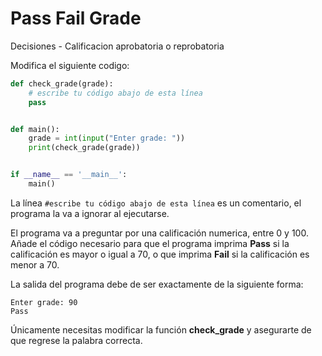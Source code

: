 # Pass Fail Grade
Decisiones - Calificacion aprobatoria o reprobatoria

Modifica el siguiente codigo:

```python
def check_grade(grade):
    # escribe tu código abajo de esta línea
    pass


def main():
    grade = int(input("Enter grade: "))
    print(check_grade(grade))


if __name__ == '__main__':
    main()
```

La línea `#escribe tu código abajo de esta línea` es un comentario,
el programa la va a ignorar al ejecutarse.

El programa va a preguntar por una calificación numerica, entre 0 y 100.
Añade el código necesario para que el programa imprima **Pass** si la
calificación es mayor o igual a 70, o que imprima **Fail** si la
calificación es menor a 70.

La salida del programa debe de ser exactamente de la siguiente forma:

```plaintext
Enter grade: 90
Pass
```

Únicamente necesitas modificar la función **check_grade** y asegurarte de
que regrese la palabra correcta.
